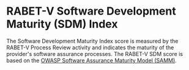 # RABET-V Software Development Maturity (SDM) Index

The Software Development Maturity Index score is measured by the RABET-V Process Review activity and indicates the maturity of the provider's software assurance processes. The RABET-V SDM score is based on the [OWASP Software Assurance Maturity Model (SAMM)](www.owaspsamm.org).
